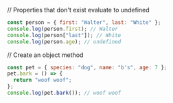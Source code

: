 // Properties that don't exist evaluate to undefined

```js
const person = { first: "Walter", last: "White" };
console.log(person.first); // Walter
console.log(person["last"]); // White
console.log(person.age); // undefined
```

// Create an object method

```js
const pet = { species: "dog", name: "b's", age: 7 };
pet.bark = () => {
  return "woof woof";
};
console.log(pet.bark()); // woof woof
```
